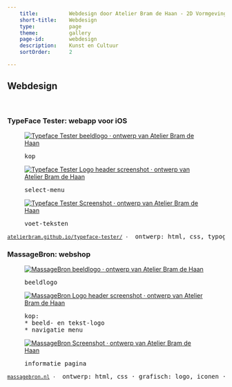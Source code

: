 ```yaml
---
    title:          Webdesign door Atelier Bram de Haan - 2D Vormgeving
    short-title:    Webdesign
    type:           page
    theme:          gallery
    page-id:        webdesign
    description:    Kunst en Cultuur
    sortOrder:      2

---
```


<div class="main-content l-col1 container" role="main"><div class="page clearfix"><h2 id="top" class="entry-title unit-right prm">Webdesign</h2><br class="clear" /><div class="line l-gallery"> <div class="unit group"> <h3 class="sub-entry-title pbs">TypeFace Tester: webapp voor iOS</h3> </div> <figure class="unit size1of3 border-box fig-l-gallery"><a class="a-img-gallery" href="{{var.root-url}}/webdesign/typeface-tester-screenshot-header.html"><img src="https://lh4.googleusercontent.com/-Iuv5-RC1zC4/UIRzD1SI-MI/AAAAAAAAAM8/Y8SmIBTQR38/s800/TT-screenshot-AmericanTypewriter-400x400.png" alt="Typeface Tester beeldlogo &middot; ontwerp van Atelier Bram de Haan" class="img-gallery block"></a><figcaption class="figcap-gallery"><pre class="pre-figcap">
kop</pre></figcaption></figure><figure class="unit size1of3 border-box fig-l-gallery odd"><a class="a-img-gallery" href="{{var.root-url}}/webdesign/typeface-tester-screenshot-selectmenu.html"><img src="https://lh4.googleusercontent.com/-dTq7jYceZMg/UIRzKl6x4lI/AAAAAAAAANM/muF6CUah4Ho/s800/TT-screenshot-inverted-400x400.png" alt="Typeface Tester Logo header screenshot &middot; ontwerp van Atelier Bram de Haan" class="img-gallery block"></a><figcaption class="figcap-gallery"><pre class="pre-figcap">
select-menu</pre></figcaption></figure><figure class="unit size1of3 border-box fig-l-gallery"><a class="a-img-gallery" href="{{var.root-url}}/webdesign/typeface-tester-screenshot-footer.html"><img src="https://lh6.googleusercontent.com/-YIfIQdtkJKQ/UIRzHm83eJI/AAAAAAAAANE/9V6Cmq1GsMY/s800/TT-screenshot-footer-400x400.png" alt="Typeface Tester Screenshot &middot; ontwerp van Atelier Bram de Haan" class="img-gallery block"></a><figcaption class="figcap-gallery"><pre class="pre-figcap">
voet-teksten</pre></figcaption></figure>
<div class="unit group"><pre class="mlr mbl pal"><small><a class="a-figcap" href="http://atelierbram.github.io/typeface-tester/">atelierbram.github.io/typeface-tester/</a> &middot; </small> ontwerp: html, css, typografie &middot; techniek: javascript (jQuery mobile)</pre>
</div><!-- .group -->
</div>
<div class="line l-gallery odd">
<div class="unit group odd">
 <h3 class="sub-entry-title ptm pbs">MassageBron: webshop</h3>
</div>
<figure class="unit size1of3 border-box fig-l-gallery odd">
<a class="a-img-gallery" href="{{var.root-url}}/webdesign/MassageBron-Beeldlogo.html"><img src="https://lh5.googleusercontent.com/-hrKYKKHNQGs/UIpiQFF29vI/AAAAAAAAAO0/dqp4bCQlVoY/s800/mb-beeldlogo-400x400.png" alt="MassageBron beeldlogo &middot; ontwerp van Atelier Bram de Haan" class="img-gallery block"></a><figcaption class="figcap-gallery"><pre class="pre-figcap">
beeldlogo</pre></figcaption></figure><figure class="unit size1of3 border-box fig-l-gallery"><a class="a-img-gallery" href="{{var.root-url}}/webdesign/MassageBron-Logoheader.html"><img src="https://lh5.googleusercontent.com/-snvbfPUF2oY/UIpiS7y7rbI/AAAAAAAAAO8/jTSBrZLlZLQ/s800/mb-logoheader-400x400.png" alt="MassageBron Logo header screenshot &middot; ontwerp van Atelier Bram de Haan" class="img-gallery block"></a><figcaption class="figcap-gallery"><pre class="pre-figcap">
kop:
* beeld- en tekst-logo
* navigatie menu</pre></figcaption></figure><figure class="unit size1of3 border-box fig-l-gallery odd"><a class="a-img-gallery" href="{{var.root-url}}/webdesign/MassageBron-Screenshot-Info.html"><img src="https://lh5.googleusercontent.com/-1E1Qx7uryl0/UIqTXsIkhJI/AAAAAAAAAQM/c-0fCXZV9Qg/s800/screenshot-mb-info-crop.png" alt="MassageBron Screenshot &middot; ontwerp van Atelier Bram de Haan" class="img-gallery block"></a><figcaption class="figcap-gallery"><pre class="pre-figcap">
informatie pagina</pre></figcaption></figure>
<div class="unit group"><pre class="mlr mbl pal"><small><a class="a-figcap" href="http://www.massagebron.nl/">massagebron.nl</a> &middot; </small> ontwerp: html, css &middot; grafisch: logo, iconen &middot; cms: Magento</pre></div><!-- .group --></div></div>
